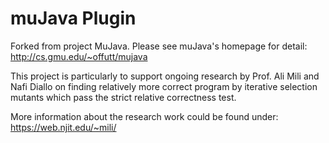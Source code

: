 muJava Plugin
======

Forked from project MuJava. Please see muJava's homepage for detail: http://cs.gmu.edu/~offutt/mujava

This project is particularly to support ongoing research by Prof. Ali Mili and Nafi Diallo on finding relatively more correct program by iterative selection mutants which pass the strict relative correctness test.

More information about the research work could be found under: https://web.njit.edu/~mili/

